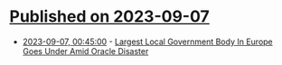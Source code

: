 # [Published on 2023-09-07](index.md)

* [2023-09-07, 00:45:00](https://developers.slashdot.org/story/23/09/06/2120208/largest-local-government-body-in-europe-goes-under-amid-oracle-disaster?utm_source=rss1.0mainlinkanon&utm_medium=feed) - [Largest Local Government Body In Europe Goes Under Amid Oracle Disaster](https://developers.slashdot.org/story/23/09/06/2120208/largest-local-government-body-in-europe-goes-under-amid-oracle-disaster?utm_source=rss1.0mainlinkanon&utm_medium=feed)
